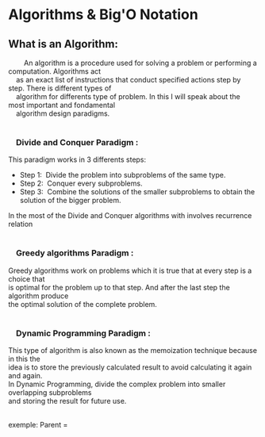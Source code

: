 # **Algorithms & Big'O Notation**

## **What is an Algorithm:**

&nbsp; &nbsp; &nbsp; &nbsp; An algorithm is a procedure used for solving a problem or performing a computation. Algorithms act <br>
&nbsp; &nbsp; as an exact list of instructions that conduct specified actions step by step. There is different types of <br>
&nbsp; &nbsp; algorithm for differents type of problem. In this I will speak about the most important and fondamental <br>
&nbsp; &nbsp; algorithm design paradigms.
<br>
<br>


 ### <p>&nbsp; &nbsp; Divide and Conquer Paradigm :</p>
  This paradigm works in 3 differents steps:

  - Step 1:&nbsp; Divide the problem into subproblems of the same type.
  - Step 2:&nbsp; Conquer every subproblems.
  - Step 3:&nbsp; Combine the solutions of the smaller subproblems to obtain the solution
of the bigger problem.

In the most of the Divide and Conquer algorithms with involves recurrence relation
<br>
<br>

 ### <p>&nbsp; &nbsp; Greedy algorithms Paradigm :</p>
Greedy algorithms work on problems which it is true that at every step is a choice that<br>
is optimal for the problem up to that step. And after the last step the algorithm produce<br>
the optimal solution of the complete problem.
<br>
<br>

 ### <p>&nbsp; &nbsp; Dynamic Programming Paradigm :</p>
This type of algorithm is also known as the memoization technique because in this the<br>
idea is to store the previously calculated result to avoid calculating it again and again.<br>
In Dynamic Programming, divide the complex problem into smaller overlapping subproblems<br>
and storing the result for future use.
<br>
<br>

exemple:
  Parent = 


